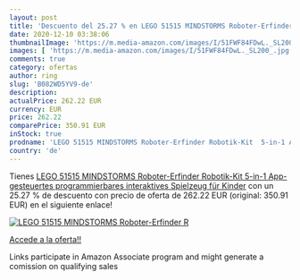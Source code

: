 ```yaml
---
layout: post
title: 'Descuento del 25.27 % en LEGO 51515 MINDSTORMS Roboter-Erfinder R'
date: 2020-12-10 03:38:06
thumbnailImage: 'https://m.media-amazon.com/images/I/51FWF84FDwL._SL200_.jpg'
images: [ 'https://m.media-amazon.com/images/I/51FWF84FDwL._SL200_.jpg' ]
comments: true
category: ofertas
author: ring
slug: 'B082WD5YV9-de'
description:
actualPrice: 262.22 EUR
currency: EUR
price: 262.22
comparePrice: 350.91 EUR
inStock: true
prodname: 'LEGO 51515 MINDSTORMS Roboter-Erfinder Robotik-Kit  5-in-1 App-gesteuertes  programmierbares  interaktives Spielzeug für Kinder'
country: 'de'
---
```


Tienes [LEGO 51515 MINDSTORMS Roboter-Erfinder Robotik-Kit  5-in-1 App-gesteuertes  programmierbares  interaktives Spielzeug für Kinder](https://www.amazon.de/dp/B082WD5YV9/?tag=tolees0ca-21) con un 25.27 % de descuento con precio de oferta de 262.22 EUR (original: 350.91 EUR) en el siguiente enlace!

[![LEGO 51515 MINDSTORMS Roboter-Erfinder R](https://m.media-amazon.com/images/I/51FWF84FDwL._SL200_.jpg)](https://www.amazon.de/dp/B082WD5YV9/?tag=tolees0ca-21)

[Accede a la oferta!!](https://www.amazon.de/dp/B082WD5YV9/?tag=tolees0ca-21)

Links participate in Amazon Associate program and might generate a comission on qualifying sales


